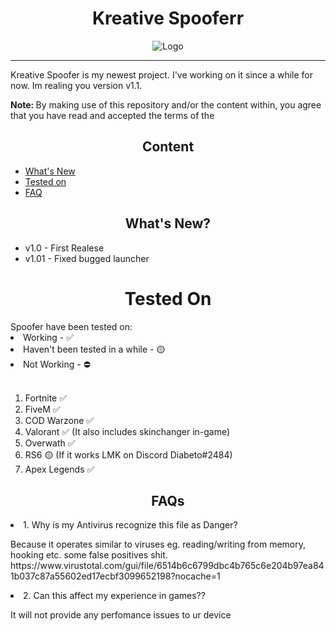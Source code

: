 <h1 align="center">Kreative Spooferr</h1>
<p align="center">
    <img src="https://cdn.discordapp.com/attachments/545241240799543306/1002623126825349120/PoProstuJJ_cyberpunk_creative_city_81afefd3-44b4-4f7c-900b-64d034071496.png" alt="Logo"><br> 
</p><hr>

Kreative Spoofer is my newest project. I've working on it since a while for now. Im realing you version v1.1. 

<b>Note: </b>By making use of this repository and/or the content within, you agree that you have read and accepted the terms of the

<h2 align="center">Content</h2>

<!-- TOC depthFrom:2 depthTo:6 withLinks:1 updateOnSave:1 orderedList:0 -->
- [What's New](#whats-new)
- [Tested on](#tested)
- [FAQ](#faq)

<h2 align="center">What's New?</h2>
<ul>
    <li>v1.0 - First Realese</li>
    <li>v1.01 - Fixed bugged launcher</li>
</ul>
<h1 align="center">Tested On</h1>
Spoofer have been tested on:
<li>Working - ✅</li>
<li>Haven't been tested in a while - 🟡</li>
<li>Not Working - ⛔</li>
<br>
<ol>
    <li>Fortnite ✅</li>
    <li>FiveM ✅</li>
    <li>COD Warzone ✅</li>
    <li>Valorant ✅ (It also includes skinchanger in-game) </li>
    <li>Overwath ✅</li>
    <li>RS6 🟡 (If it works LMK on Discord Diabeto#2484)</li>
    <li>Apex Legends ✅</li>
</ol>

<h2 align="center">FAQs</h2>
<li> 1. Why is my Antivirus recognize this file as Danger?</li>
<p>
Because it operates similar to viruses eg. reading/writing from memory, hooking etc. some false positives shit.
https://www.virustotal.com/gui/file/6514b6c6799dbc4b765c6e204b97ea841b037c87a55602ed17ecbf3099652198?nocache=1
<p>
<li> 2. Can this affect my experience in games??</li>
<p>
It will not provide any perfomance issues to ur device
<p>
